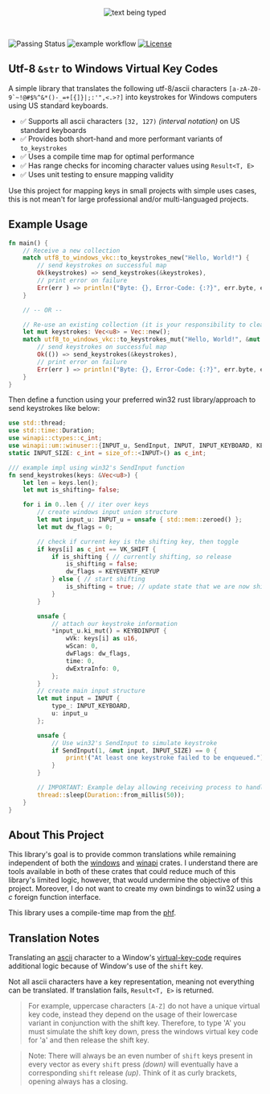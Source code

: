 <p align="center">
    <img src="https://github.com/user-attachments/assets/c281a87f-24f4-44ad-8922-f263bbe8c642" alt="text being typed"/>
</p>

<br/>

![Passing Status](https://github.com/Chase-William/utf8-to-windows-vkc/actions/workflows/build.yml/badge.svg)
![example workflow](https://github.com/Chase-William/utf8-to-windows-vkc/actions/workflows/test.yml/badge.svg)
[![License](https://img.shields.io/github/license/Chase-William/utf8-to-windows-vkc?color=594ae2&logo=github&style=flat-square)](https://github.com/Chase-William/utf8-to-windows-vkc/blob/main/LICENSE)
## Utf-8 `&str` to Windows Virtual Key Codes

A simple library that translates the following utf-8/ascii characters <code>[a-zA-Z0-9&#96;~!@#$%^&*()-_=+[{]}\|;:'",<.>?]</code> into keystrokes for Windows computers using US standard keyboards.

- ✅ Supports all ascii characters `[32, 127)` *(interval notation)* on US standard keyboards
- ✅ Provides both short-hand and more performant variants of `to_keystrokes`
- ✅ Uses a compile time map for optimal performance
- ✅ Has range checks for incoming character values using `Result<T, E>`
- ✅ Uses unit testing to ensure mapping validity

Use this project for mapping keys in small projects with simple uses cases, this is not mean't for large professional and/or multi-languaged projects.

## Example Usage

```rs
fn main() {
    // Receive a new collection
    match utf8_to_windows_vkc::to_keystrokes_new("Hello, World!") {
        // send keystrokes on successful map
        Ok(keystrokes) => send_keystrokes(&keystrokes),
        // print error on failure
        Err(err ) => println!("Byte: {}, Error-Code: {:?}", err.byte, err.error_code)
    }

    // -- OR --

    // Re-use an existing collection (it is your responsibility to clear when appropriate)
    let mut keystrokes: Vec<u8> = Vec::new();
    match utf8_to_windows_vkc::to_keystrokes_mut("Hello, World!", &mut keystrokes) {
        // send keystrokes on successful map
        Ok(()) => send_keystrokes(&keystrokes),
        // print error on failure
        Err(err ) => println!("Byte: {}, Error-Code: {:?}", err.byte, err.error_code)
    }
}
```

Then define a function using your preferred win32 rust library/approach to send keystrokes like below:

```rs
use std::thread;
use std::time::Duration;
use winapi::ctypes::c_int;
use winapi::um::winuser::{INPUT_u, SendInput, INPUT, INPUT_KEYBOARD, KEYBDINPUT, KEYEVENTF_KEYUP, VK_SHIFT};
static INPUT_SIZE: c_int = size_of::<INPUT>() as c_int;

/// example impl using win32's SendInput function
fn send_keystrokes(keys: &Vec<u8>) {
    let len = keys.len();
    let mut is_shifting= false;

    for i in 0..len { // iter over keys
        // create windows input union structure
        let mut input_u: INPUT_u = unsafe { std::mem::zeroed() };
        let mut dw_flags = 0;

        // check if current key is the shifting key, then toggle
        if keys[i] as c_int == VK_SHIFT {
            if is_shifting { // currently shifting, so release
                is_shifting = false;
                dw_flags = KEYEVENTF_KEYUP
            } else { // start shifting
                is_shifting = true; // update state that we are now shifting
            }
        }

        unsafe {
            // attach our keystroke information
            *input_u.ki_mut() = KEYBDINPUT {
                wVk: keys[i] as u16,
                wScan: 0,
                dwFlags: dw_flags,
                time: 0,
                dwExtraInfo: 0,
            };
        }
        // create main input structure
        let mut input = INPUT {
            type_: INPUT_KEYBOARD,
            u: input_u
        };

        unsafe {
            // Use win32's SendInput to simulate keystroke
            if SendInput(1, &mut input, INPUT_SIZE) == 0 {
                print!("At least one keystroke failed to be enqueued.");
            }
        }

        // IMPORTANT: Example delay allowing receiving process to handle keystrokes before receiving more
        thread::sleep(Duration::from_millis(50));
    }
}
```

## About This Project

This library's goal is to provide common translations while remaining independent of both the [windows](https://crates.io/crates/windows) and [winapi](https://crates.io/crates/winapi) crates. I understand there are tools available in both of these crates that could reduce much of this library's limited logic, however, that would undermine the objective of this project. Moreover, I do not want to create my own bindings to win32 using a _c_ foreign function interface.

This library uses a compile-time map from the [phf](https://docs.rs/phf/latest/phf/).

## Translation Notes

Translating an [ascii](https://www.ascii-code.com/) character to a Window's [virtual-key-code](https://learn.microsoft.com/en-us/windows/win32/inputdev/virtual-key-codes) requires additional logic because of Window's use of the `shift` key.

Not all ascii characters have a key representation, meaning not everything can be translated. If translation fails, `Result<T, E>` is returned.

> For example, uppercase characters `[A-Z]` do not have a unique virtual key code, instead they depend on the usage of their lowercase variant in conjunction with the shift key. Therefore, to type 'A' you must simulate the shift key down, press the windows virtual key code for 'a' and then release the shift key.

> Note: There will always be an even number of `shift` keys present in every vector as every `shift` press _(down)_ will eventually have a corresponding `shift` release _(up)_. Think of it as curly brackets, opening always has a closing.
